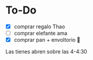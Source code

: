 
# To-Do

- [x] comprar regalo Thao
- [ ] comprar elefante ama
- [x] comprar pan + envoltorio 🎁 

Las tienes abren sobre las 4-4:30